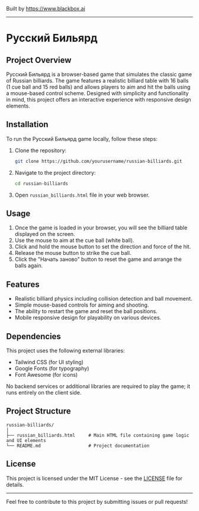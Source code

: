 
Built by https://www.blackbox.ai

---

# Русский Бильярд

## Project Overview
Русский Бильярд is a browser-based game that simulates the classic game of Russian billiards. The game features a realistic billiard table with 16 balls (1 cue ball and 15 red balls) and allows players to aim and hit the balls using a mouse-based control scheme. Designed with simplicity and functionality in mind, this project offers an interactive experience with responsive design elements.

## Installation
To run the Русский Бильярд game locally, follow these steps:

1. Clone the repository:
    ```bash
    git clone https://github.com/yourusername/russian-billiards.git
    ```

2. Navigate to the project directory:
    ```bash
    cd russian-billiards
    ```

3. Open `russian_billiards.html` file in your web browser.

## Usage
1. Once the game is loaded in your browser, you will see the billiard table displayed on the screen.
2. Use the mouse to aim at the cue ball (white ball).
3. Click and hold the mouse button to set the direction and force of the hit.
4. Release the mouse button to strike the cue ball.
5. Click the "Начать заново" button to reset the game and arrange the balls again.

## Features
- Realistic billiard physics including collision detection and ball movement.
- Simple mouse-based controls for aiming and shooting.
- The ability to restart the game and reset the ball positions.
- Mobile responsive design for playability on various devices.

## Dependencies
This project uses the following external libraries:
- Tailwind CSS (for UI styling)
- Google Fonts (for typography)
- Font Awesome (for icons)

No backend services or additional libraries are required to play the game; it runs entirely on the client side.

## Project Structure
```
russian-billiards/
│
├── russian_billiards.html     # Main HTML file containing game logic and UI elements
└── README.md                  # Project documentation
```

## License
This project is licensed under the MIT License - see the [LICENSE](LICENSE) file for details.

---

Feel free to contribute to this project by submitting issues or pull requests!